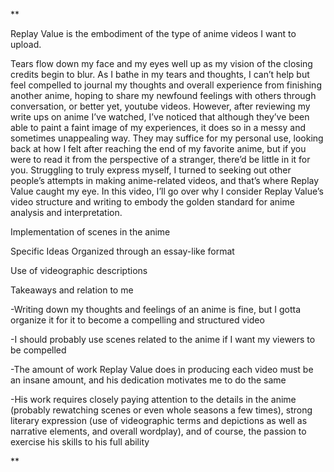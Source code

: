 **

Replay Value is the embodiment of the type of anime videos I want to upload.

  

Tears flow down my face and my eyes well up as my vision of the closing credits begin to blur. As I bathe in my tears and thoughts, I can’t help but feel compelled to journal my thoughts and overall experience from finishing another anime, hoping to share my newfound feelings with others through conversation, or better yet, youtube videos. However, after reviewing my write ups on anime I’ve watched, I’ve noticed that although they’ve been able to paint a faint image of my experiences, it does so in a messy and sometimes unappealing way. They may suffice for my personal use, looking back at how I felt after reaching the end of my favorite anime, but if you were to read it from the perspective of a stranger, there’d be little in it for you. Struggling to truly express myself, I turned to seeking out other people’s attempts in making anime-related videos, and that’s where Replay Value caught my eye. In this video, I’ll go over why I consider Replay Value’s video structure and writing to embody the golden standard for anime analysis and interpretation.

  

Implementation of scenes in the anime

  

Specific Ideas Organized through an essay-like format

  

Use of videographic descriptions

  
  

Takeaways and relation to me

\-Writing down my thoughts and feelings of an anime is fine, but I gotta organize it for it to become a compelling and structured video

\-I should probably use scenes related to the anime if I want my viewers to be compelled

\-The amount of work Replay Value does in producing each video must be an insane amount, and his dedication motivates me to do the same

\-His work requires closely paying attention to the details in the anime (probably rewatching scenes or even whole seasons a few times), strong literary expression (use of videographic terms and depictions as well as narrative elements, and overall wordplay), and of course, the passion to exercise his skills to his full ability

**